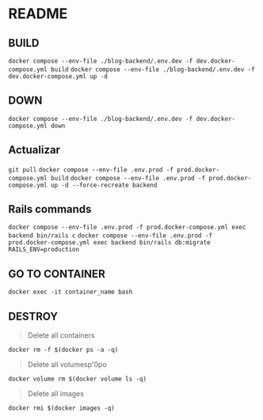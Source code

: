 # README

## BUILD

`docker compose --env-file ./blog-backend/.env.dev -f dev.docker-compose.yml build`
`docker compose --env-file ./blog-backend/.env.dev -f dev.docker-compose.yml up -d`

## DOWN
`docker compose --env-file ./blog-backend/.env.dev -f dev.docker-compose.yml down`

## Actualizar
`git pull`
`docker compose --env-file .env.prod -f prod.docker-compose.yml build`
`docker compose --env-file .env.prod -f prod.docker-compose.yml up -d --force-recreate backend`

## Rails commands
`docker compose --env-file .env.prod -f prod.docker-compose.yml exec backend bin/rails c`
`docker compose --env-file .env.prod -f prod.docker-compose.yml exec backend bin/rails db:migrate RAILS_ENV=production`

## GO TO CONTAINER
`docker exec -it container_name bash`

## DESTROY

> Delete all containers

`docker rm -f $(docker ps -a -q)`

> Delete all volumesp'0po

`docker volume rm $(docker volume ls -q)`

> Delete all images

`docker rmi $(docker images -q)`
